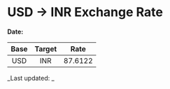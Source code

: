 # USD → INR Exchange Rate

**Date:** 

| Base | Target | Rate  |
|:----:|:------:|:-----:|
| USD  | INR    | 87.6122 |

_Last updated: _